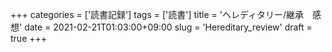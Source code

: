 +++
categories = ['読書記録']
tags = ['読書']
title = 'ヘレディタリー/継承　感想'
date = 2021-02-21T01:03:00+09:00
slug = 'Hereditary_review'
draft = true
+++